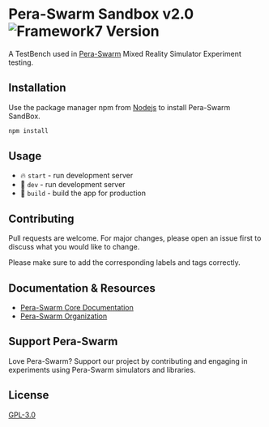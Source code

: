 # Pera-Swarm Sandbox v2.0 ![Framework7 Version](https://github.com/NuwanJ/pera-swarm-sandbox/workflows/DeployCI/badge.svg?branch=framework7)
A TestBench used in [Pera-Swarm](https://pera-swarm.ce.pdn.ac.lk) Mixed Reality Simulator Experiment testing.


## Installation

Use the package manager npm from [Nodejs](https://nodejs.org/) to install Pera-Swarm SandBox.

```bash
npm install
```

## Usage

* 🔥 `start` - run development server
* 🔧 `dev` - run development server
* 🔧 `build` - build the app for production

## Contributing
Pull requests are welcome. For major changes, please open an issue first to discuss what you would like to change.

Please make sure to add the corresponding labels and tags correctly.

## Documentation & Resources

* [Pera-Swarm Core Documentation](pera-swarm.ce.pdn.ac.lk/docs/)
* [Pera-Swarm Organization](https://github.com/Pera-Swarm/)

## Support Pera-Swarm

Love Pera-Swarm? Support our project by contributing and engaging in experiments using Pera-Swarm simulators and libraries.

## License
[GPL-3.0](https://github.com/Pera-Swarm/sandbox/blob/main/LICENSE)
